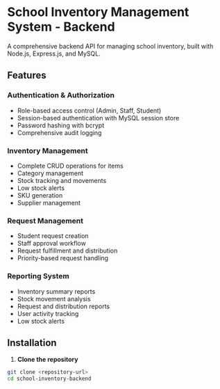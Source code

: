 # School Inventory Management System - Backend

A comprehensive backend API for managing school inventory, built with Node.js, Express.js, and MySQL.

## Features

### Authentication & Authorization

- Role-based access control (Admin, Staff, Student)
- Session-based authentication with MySQL session store
- Password hashing with bcrypt
- Comprehensive audit logging

### Inventory Management

- Complete CRUD operations for items
- Category management
- Stock tracking and movements
- Low stock alerts
- SKU generation
- Supplier management

### Request Management

- Student request creation
- Staff approval workflow
- Request fulfillment and distribution
- Priority-based request handling

### Reporting System

- Inventory summary reports
- Stock movement analysis
- Request and distribution reports
- User activity tracking
- Low stock alerts

## Installation

1. **Clone the repository**

```bash
git clone <repository-url>
cd school-inventory-backend
```
